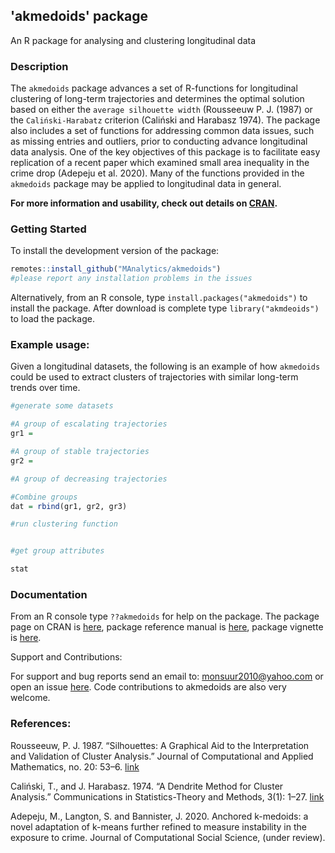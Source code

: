 ## 'akmedoids' package

An R package for analysing and clustering longitudinal data

### Description

The `akmedoids` package advances a set of R-functions for longitudinal clustering of long-term trajectories and determines the optimal solution based on either the `average silhouette width` (Rousseeuw P. J. (1987) or the `Caliński-Harabatz` criterion (Caliński and Harabasz 1974). The package also includes a set of functions for addressing common data issues, such as missing entries and outliers, prior to conducting advance longitudinal data analysis. One of the key objectives of this package is to facilitate easy replication of a recent paper which examined small area inequality in the crime drop (Adepeju et al. 2020). Many of the functions provided in the `akmedoids` package may be applied to longitudinal data in general. 

**For more information and usability, check out details on [CRAN](https://cran.r-project.org/web/packages/akmedoids/index.html).**

### Getting Started 

To install the development version of the package:

```R
remotes::install_github("MAnalytics/akmedoids")
#please report any installation problems in the issues
```
Alternatively, from an R console, type `install.packages("akmedoids")` to install the package. After download is complete type `library("akmdeoids")` to load the package.

### Example usage:

Given a longitudinal datasets, the following is an example of how `akmedoids` could be used to extract clusters of trajectories with similar long-term trends over time. 

```R
#generate some datasets

#A group of escalating trajectories
gr1 =  

#A group of stable trajectories
gr2 = 

#A group of decreasing trajectories

#Combine groups
dat = rbind(gr1, gr2, gr3)

#run clustering function


#get group attributes

stat

```

### Documentation

From an R console type `??akmedoids` for help on the package. The package page on CRAN is [here](https://cran.r-project.org/web/packages/akmedoids/index.html), package reference manual is [here](https://cran.r-project.org/web/packages/akmedoids/akmedoids.pdf), package vignette is [here](https://cran.r-project.org/web/packages/akmedoids/vignettes/akmedoids-vignette.html). 

Support and Contributions:

For support and bug reports send an email to: monsuur2010@yahoo.com or open an issue [here](https://github.com/MAnalytics/akmedoids/issues). Code contributions to akmedoids are also very welcome.

### References:

Rousseeuw, P. J. 1987. “Silhouettes: A Graphical Aid to the Interpretation and Validation of Cluster Analysis.” Journal of Computational and Applied Mathematics, no. 20: 53–6. [link](https://www.bibsonomy.org/bibtex/bc0f62c7895f91c787354d03f23da976)

Caliński, T., and J. Harabasz. 1974. “A Dendrite Method for Cluster Analysis.” Communications in Statistics-Theory and Methods, 3(1): 1–27. [link](https://www.tandfonline.com/doi/abs/10.1080/03610927408827101)

Adepeju, M., Langton, S. and Bannister, J. 2020. Anchored k-medoids: a novel adaptation of k-means further refined to measure instability in the exposure to crime. Journal of Computational Social Science, (under review).

